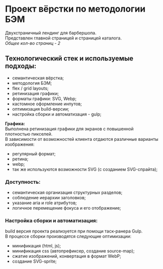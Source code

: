 # Проект вёрстки по методологии БЭМ

Двухстраничный лендинг для барбершопа.  
Представлен главной страницей и страницей каталога.  
_Общее кол-во страниц - 2_  

## Технологический стек и используемые подходы:
- семантическая вёрстка;
- методология БЭМ;
- flex / grid layouts;
- ретинизация графики;
- форматы графики: SVG, Webp;
- кастомное оформление инпутов;
- оптимизация build-версии;
- настройка сборки и автоматизация - gulp;

**Графика:**  
Выполнена ретинизация графики для экранов с повышенной плотностью пикселей.  
В зависимости от возможностей клиента отдаются различные варианты изображения:
- регулярный формат;
- ретина;
- webp;
- так же используются возможности SVG (с созданием SVG-спрайта);

### Доступность:
- семантическая организация структурных разделов;
- соблюдение иерархии заголовков;
- указание aria и role атрибутов;
- логичное перемещение фокуса и его отображение;

### Настройка сборки и автоматизация:
build версия проекта реализуется при помощи таск-ранера Gulp.  
В процессе сборки производятся следующие оптимизации:
- минификация (html, js);
- минификация css (автопрефиксер, создание source-map);
- сжатие изображений, конвертация в формат WebP;
- создание SVG-sprite;

